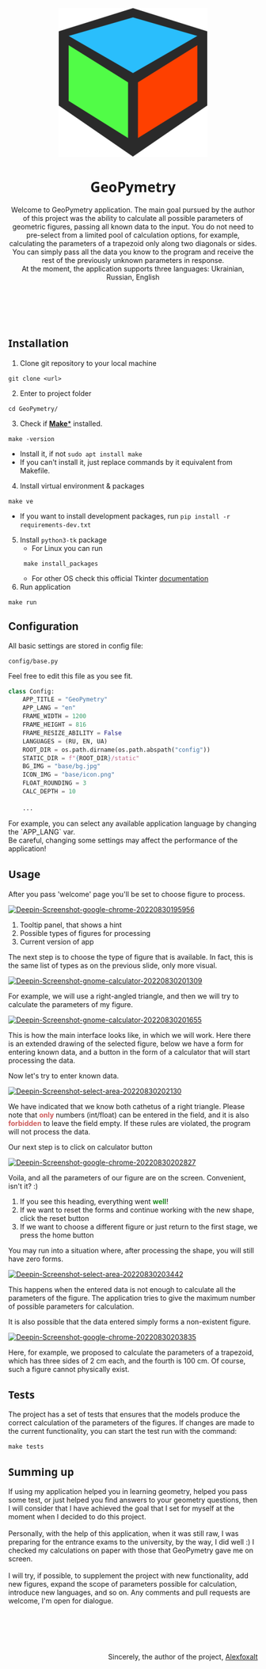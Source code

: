 <html lang="en">
<div align="center">
  <img src="static/base/icon.png" style="align: center" alt="">
</div>

<h1 align="center" style="font-family: 'Segoe UI',sans-serif">GeoPymetry</h1>

<p align="center">Welcome to GeoPymetry application. 
The main goal pursued by the author of this project was the ability to calculate all possible parameters of 
geometric figures, passing all known data to the input. You do not need to pre-select from a limited pool of calculation 
options, for example, calculating the parameters of a trapezoid only along two diagonals or sides. You can simply pass 
all the data you know to the program and receive the rest of the previously unknown parameters in response.
<br>At the moment, the application supports three languages: Ukrainian, Russian, English</p>
<br><br>
<div align="center">
    <img src="https://hatscripts.github.io/circle-flags/flags/ua.svg" width="60" alt="">&nbsp;&nbsp;&nbsp;&nbsp;&nbsp;
    <img src="https://hatscripts.github.io/circle-flags/flags/ru.svg" width="60" alt="">&nbsp;&nbsp;&nbsp;&nbsp;&nbsp;
    <img src="https://hatscripts.github.io/circle-flags/flags/us.svg" width="60" alt="">
</div>
<br>

<h2 style="font-family: 'Segoe UI',sans-serif">Installation</h2>

1. Clone git repository to your local machine
```shell
git clone <url>
```
2. Enter to project folder
```shell
cd GeoPymetry/
```
3. Check if [**Make**\*](#make-tip) installed.
```shell
make -version
```
   * Install it, if not `sudo apt install make`
   * If you can't install it, just replace commands by it equivalent from Makefile.
4. Install virtual environment & packages
```shell
make ve
```
* If you want to install development packages, run `pip install -r requirements-dev.txt`
5. Install `python3-tk` package
    * For Linux you can run
   ```shell
    make install_packages 
    ```
   * For other OS check this official Tkinter [documentation](http://tkdocs.com/tutorial/install.html)
6. Run application
```shell
make run
```

<h2>Configuration</h2>
<p>All basic settings are stored in config file:</p>

```jsonpath
config/base.py
```

Feel free to edit this file as you see fit.

```python
class Config:
    APP_TITLE = "GeoPymetry"
    APP_LANG = "en"
    FRAME_WIDTH = 1200
    FRAME_HEIGHT = 816
    FRAME_RESIZE_ABILITY = False
    LANGUAGES = (RU, EN, UA)
    ROOT_DIR = os.path.dirname(os.path.abspath("config"))
    STATIC_DIR = f"{ROOT_DIR}/static"
    BG_IMG = "base/bg.jpg"
    ICON_IMG = "base/icon.png"
    FLOAT_ROUNDING = 3
    CALC_DEPTH = 10
    
    ...
```
<p>For example, you can select any available application language by changing the `APP_LANG` var.<br>
Be careful, changing some settings may affect the performance of the application!</p>

<h2 style="font-family: 'Segoe UI',sans-serif">Usage</h2>

<p>After you pass 'welcome' page you'll be set to choose figure to process.</p>
<a href="https://ibb.co/tcNhFJ1"><img src="https://i.ibb.co/4MDf3V0/Deepin-Screenshot-google-chrome-20220830195956.png" alt="Deepin-Screenshot-google-chrome-20220830195956" border="0"></a>

1. Tooltip panel, that shows a hint
2. Possible types of figures for processing
3. Current version of app

<p>The next step is to choose the type of figure that is available. In fact, this is the same list of types as on the 
previous slide, only more visual.</p>
<a href="https://ibb.co/7Wv3GTy"><img src="https://i.ibb.co/DC4B76K/Deepin-Screenshot-gnome-calculator-20220830201309.png" alt="Deepin-Screenshot-gnome-calculator-20220830201309" border="0"></a>

<p>For example, we will use a right-angled triangle, and then we will try to calculate the parameters of my figure.</p>

<a href="https://ibb.co/6Fpj7vJ"><img src="https://i.ibb.co/3c8g9fY/Deepin-Screenshot-gnome-calculator-20220830201655.png" alt="Deepin-Screenshot-gnome-calculator-20220830201655" border="0"></a>
<p>This is how the main interface looks like, in which we will work. Here there is an extended drawing of the selected 
figure, below we have a form for entering known data, and a button in the form of a calculator that will start 
processing the data.</p>

<p>Now let's try to enter known data.</p>
<a href="https://ibb.co/940r4FT"><img src="https://i.ibb.co/fNWxNhp/Deepin-Screenshot-select-area-20220830202130.png" alt="Deepin-Screenshot-select-area-20220830202130" border="0"></a>

<p>We have indicated that we know both cathetus of a right triangle. Please note that <span style="font-weight: bold;color: indianred;">only</span> numbers (int/float) can be 
entered in the field, and it is also <span style="font-weight: bold;color: indianred;">forbidden</span> to leave the field empty. If these rules are violated, the program will 
not process the data.</p>

<p>Our next step is to click on calculator button</p>

<a href="https://ibb.co/PGbvfRP"><img src="https://i.ibb.co/5hzgfdS/Deepin-Screenshot-google-chrome-20220830202827.png" alt="Deepin-Screenshot-google-chrome-20220830202827" border="0"></a>

<p>Voila, and all the parameters of our figure are on the screen. Convenient, isn't it? :)</p>

1. If you see this heading, everything went <span style="font-weight: bold;color: forestgreen;">well</span>!
2. If we want to reset the forms and continue working with the new shape, click the reset button
3. If we want to choose a different figure or just return to the first stage, we press the home button

<p>You may run into a situation where, after processing the shape, you will still have zero forms.</p>
<a href="https://ibb.co/NLWXPpv"><img src="https://i.ibb.co/64D2xbM/Deepin-Screenshot-select-area-20220830203442.png" alt="Deepin-Screenshot-select-area-20220830203442" border="0"></a>

<p>This happens when the entered data is not enough to calculate all the parameters of the figure. The application 
tries to give the maximum number of possible parameters for calculation.</p>

<p>It is also possible that the data entered simply forms a non-existent figure.</p>
<a href="https://imgbb.com/"><img src="https://i.ibb.co/5hrkp59/Deepin-Screenshot-google-chrome-20220830203835.png" alt="Deepin-Screenshot-google-chrome-20220830203835" border="0"></a>
<p>Here, for example, we proposed to calculate the parameters of a trapezoid, which has three sides of 2 cm each, 
and the fourth is 100 cm. Of course, such a figure cannot physically exist.</p>

<h2 style="font-family: 'Segoe UI',sans-serif">Tests</h2>

<p>The project has a set of tests that ensures that the models produce the correct calculation of the parameters of the 
figures. If changes are made to the current functionality, you can start the test run with the command:</p>

```shell
make tests
```

<h2 style="font-family: 'Segoe UI',sans-serif">Summing up</h2>
If using my application helped you in learning geometry, helped you pass some test, or just helped you find answers to your geometry questions, then I will consider that I have achieved the goal that I set for myself at the moment when I decided to do this project.
<br><br>Personally, with the help of this application, when it was still raw, I was preparing for the entrance exams to the university, by the way, I did well :) I checked my calculations on paper with those that GeoPymetry gave me on screen.
<br><br>I will try, if possible, to supplement the project with new functionality, add new figures, expand the scope of parameters possible for calculation, introduce new languages, and so on.
Any comments and pull requests are welcome, I'm open for dialogue.

<br><br><br><br>

<p align="right">Sincerely, the author of the project, <a href="https://github.com/AlexFoxalt">Alexfoxalt</a></p>
</html>
